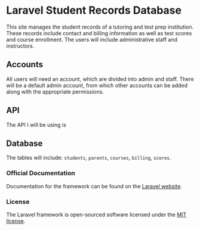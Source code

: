 # Laravel Student Records Database

This site manages the student records of a tutoring and test prep institution. These records include contact and billing information as well as test scores and course enrollment. The users will include administrative staff and instructors.

## Accounts

All users will need an account, which are divided into admin and staff. There will be a default admin account, from which other accounts can be added along with the appropriate permissions.

## API

The API I will be using is

## Database

The tables will include: `students`, `parents`, `courses`, `billing`, `scores`.


### Official Documentation

Documentation for the framework can be found on the [Laravel website](http://laravel.com/docs).

### License

The Laravel framework is open-sourced software licensed under the [MIT license](http://opensource.org/licenses/MIT).
